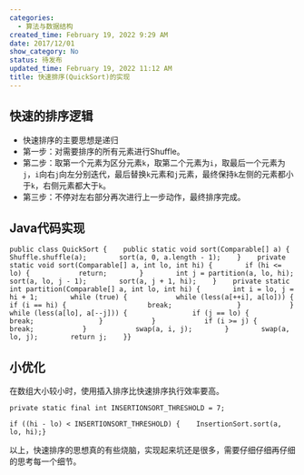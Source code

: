 ```yaml
---
categories:
  - 算法与数据结构
created_time: February 19, 2022 9:29 AM
date: 2017/12/01
show_category: No
status: 待发布
updated_time: February 19, 2022 11:12 AM
title: 快速排序(QuickSort)的实现
---
```



## 快速的排序逻辑

- 快速排序的主要思想是递归
- 第一步：对需要排序的所有元素进行Shuffle。
- 第二步：取第一个元素为区分元素`k`，取第二个元素为`i`，取最后一个元素为`j`，`i`向右`j`向左分别迭代，最后替换`k`元素和`j`元素，最终保持`k`左侧的元素都小于`k`，右侧元素都大于`k`。
- 第三步：不停对左右部分再次进行上一步动作，最终排序完成。

## Java代码实现

```
public class QuickSort {    public static void sort(Comparable[] a) {        Shuffle.shuffle(a);        sort(a, 0, a.length - 1);    }    private static void sort(Comparable[] a, int lo, int hi) {        if (hi <= lo) {            return;        }        int j = partition(a, lo, hi);        sort(a, lo, j - 1);        sort(a, j + 1, hi);    }    private static int partition(Comparable[] a, int lo, int hi) {        int i = lo, j = hi + 1;        while (true) {            while (less(a[++i], a[lo])) {                if (i == hi) {                    break;                }            }            while (less(a[lo], a[--j])) {                if (j == lo) {                    break;                }            }            if (i >= j) {                break;            }            swap(a, i, j);        }        swap(a, lo, j);        return j;    }}
```

## 小优化

在数组大小较小时，使用插入排序比快速排序执行效率要高。

```
private static final int INSERTIONSORT_THRESHOLD = 7;
```

```
if ((hi - lo) < INSERTIONSORT_THRESHOLD) {    InsertionSort.sort(a, lo, hi);}
```

以上，快速排序的思想真的有些烧脑，实现起来坑还是很多，需要仔细仔细再仔细的思考每一个细节。